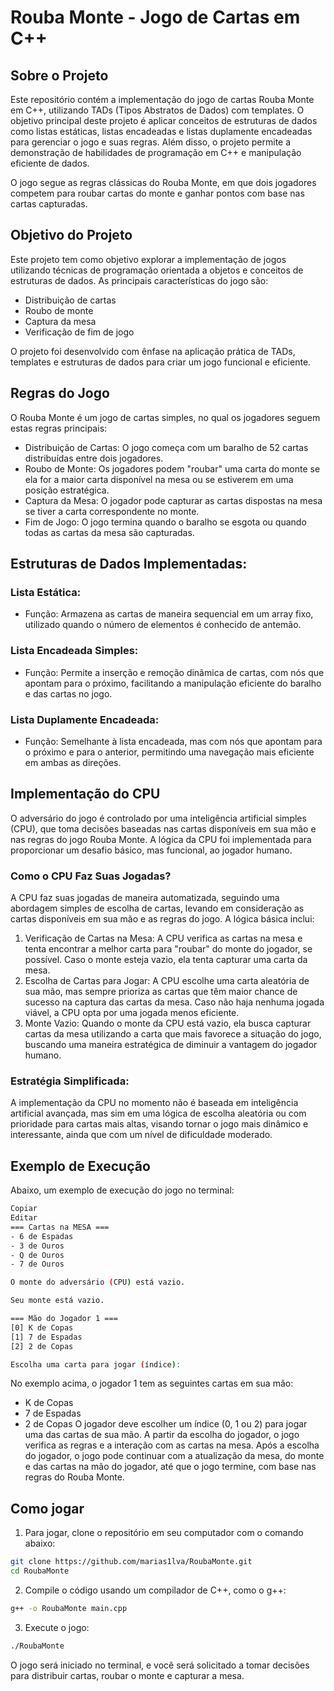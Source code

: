 # Rouba Monte - Jogo de Cartas em C++

## Sobre o Projeto
Este repositório contém a implementação do jogo de cartas Rouba Monte em C++, utilizando TADs (Tipos Abstratos de Dados) com templates. O objetivo principal deste projeto é aplicar conceitos de estruturas de dados como listas estáticas, listas encadeadas e listas duplamente encadeadas para gerenciar o jogo e suas regras. Além disso, o projeto permite a demonstração de habilidades de programação em C++ e manipulação eficiente de dados.

O jogo segue as regras clássicas do Rouba Monte, em que dois jogadores competem para roubar cartas do monte e ganhar pontos com base nas cartas capturadas.

## Objetivo do Projeto
Este projeto tem como objetivo explorar a implementação de jogos utilizando técnicas de programação orientada a objetos e conceitos de estruturas de dados. As principais características do jogo são:
- Distribuição de cartas
- Roubo de monte
- Captura da mesa
- Verificação de fim de jogo

O projeto foi desenvolvido com ênfase na aplicação prática de TADs, templates e estruturas de dados para criar um jogo funcional e eficiente.

## Regras do Jogo
O Rouba Monte é um jogo de cartas simples, no qual os jogadores seguem estas regras principais:
- Distribuição de Cartas: O jogo começa com um baralho de 52 cartas distribuídas entre dois jogadores.
- Roubo de Monte: Os jogadores podem "roubar" uma carta do monte se ela for a maior carta disponível na mesa ou se estiverem em uma posição estratégica.
- Captura da Mesa: O jogador pode capturar as cartas dispostas na mesa se tiver a carta correspondente no monte.
- Fim de Jogo: O jogo termina quando o baralho se esgota ou quando todas as cartas da mesa são capturadas.

## Estruturas de Dados Implementadas:
### Lista Estática: 
- Função: Armazena as cartas de maneira sequencial em um array fixo, utilizado quando o número de elementos é conhecido de antemão.
### Lista Encadeada Simples:
- Função: Permite a inserção e remoção dinâmica de cartas, com nós que apontam para o próximo, facilitando a manipulação eficiente do baralho e das cartas no jogo.
### Lista Duplamente Encadeada:
- Função: Semelhante à lista encadeada, mas com nós que apontam para o próximo e para o anterior, permitindo uma navegação mais eficiente em ambas as direções.

## Implementação do CPU
O adversário do jogo é controlado por uma inteligência artificial simples (CPU), que toma decisões baseadas nas cartas disponíveis em sua mão e nas regras do jogo Rouba Monte. A lógica da CPU foi implementada para proporcionar um desafio básico, mas funcional, ao jogador humano.
### Como o CPU Faz Suas Jogadas?
A CPU faz suas jogadas de maneira automatizada, seguindo uma abordagem simples de escolha de cartas, levando em consideração as cartas disponíveis em sua mão e as regras do jogo. A lógica básica inclui:
1. Verificação de Cartas na Mesa: A CPU verifica as cartas na mesa e tenta encontrar a melhor carta para "roubar" do monte do jogador, se possível. Caso o monte esteja vazio, ela tenta capturar uma carta da mesa.
2. Escolha de Cartas para Jogar: A CPU escolhe uma carta aleatória de sua mão, mas sempre prioriza as cartas que têm maior chance de sucesso na captura das cartas da mesa. Caso não haja nenhuma jogada viável, a CPU opta por uma jogada menos eficiente.
3. Monte Vazio: Quando o monte da CPU está vazio, ela busca capturar cartas da mesa utilizando a carta que mais favorece a situação do jogo, buscando uma maneira estratégica de diminuir a vantagem do jogador humano.
### Estratégia Simplificada: 
A implementação da CPU no momento não é baseada em inteligência artificial avançada, mas sim em uma lógica de escolha aleatória ou com prioridade para cartas mais altas, visando tornar o jogo mais dinâmico e interessante, ainda que com um nível de dificuldade moderado.

## Exemplo de Execução
Abaixo, um exemplo de execução do jogo no terminal:

```bash
Copiar
Editar
=== Cartas na MESA ===
- 6 de Espadas
- 3 de Ouros
- Q de Ouros
- 7 de Ouros

O monte do adversário (CPU) está vazio.

Seu monte está vazio.

=== Mão do Jogador 1 ===
[0] K de Copas
[1] 7 de Espadas
[2] 2 de Copas

Escolha uma carta para jogar (índice):
```
No exemplo acima, o jogador 1 tem as seguintes cartas em sua mão:
- K de Copas
- 7 de Espadas
- 2 de Copas
O jogador deve escolher um índice (0, 1 ou 2) para jogar uma das cartas de sua mão. A partir da escolha do jogador, o jogo verifica as regras e a interação com as cartas na mesa.
Após a escolha do jogador, o jogo pode continuar com a atualização da mesa, do monte e das cartas na mão do jogador, até que o jogo termine, com base nas regras do Rouba Monte.

## Como jogar
1. Para jogar, clone o repositório em seu computador com o comando abaixo:
```bash
git clone https://github.com/marias1lva/RoubaMonte.git
cd RoubaMonte
```
2. Compile o código usando um compilador de C++, como o g++:
```bash
g++ -o RoubaMonte main.cpp
```
3. Execute o jogo:
```bash
./RoubaMonte
```
O jogo será iniciado no terminal, e você será solicitado a tomar decisões para distribuir cartas, roubar o monte e capturar a mesa.
